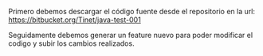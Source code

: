 Primero debemos descargar el código fuente desde el repositorio en la url: https://bitbucket.org/Tinet/java-test-001

Seguidamente debemos generar un feature nuevo para poder modificar el codigo y subir los cambios realizados.
